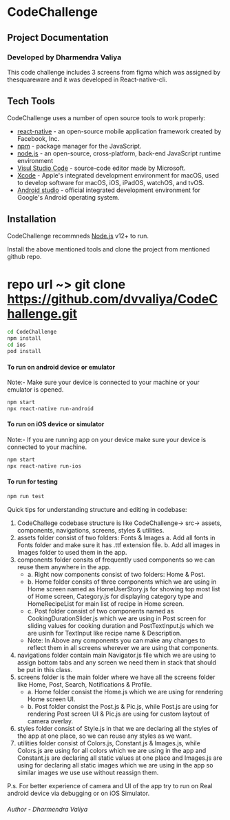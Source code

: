 # CodeChallenge
## Project Documentation

### Developed by Dharmendra Valiya

This code challenge includes 3 screens from figma which was assigned by thesquareware and it was developed in React-native-cli.

## Tech Tools

CodeChallenge uses a number of open source tools to work properly:

- [react-native] - an open-source mobile application framework created by Facebook, Inc.
- [npm] - package manager for the JavaScript.
- [node.js] - an open-source, cross-platform, back-end JavaScript runtime environment
- [Visul Studio Code] - source-code editor made by Microsoft.
- [Xcode] - Apple's integrated development environment for macOS, used to develop software for macOS, iOS, iPadOS, watchOS, and tvOS.
- [Android studio] - official integrated development environment for Google's Android operating system.

## Installation

CodeChallenge recommneds [Node.js](https://nodejs.org/) v12+ to run.

Install the above mentioned tools and clone the project from mentioned github repo.
# repo url ~> git clone https://github.com/dvvaliya/CodeChallenge.git

```sh
cd CodeChallenge
npm install
cd ios
pod install
```

#### To run on android device or emulator
Note:- Make sure your device is connected to your machine or your emulator is opened.

```sh
npm start
npx react-native run-android
```

#### To run on iOS device or simulator
Note:- If you are running app on your device make sure your device is connected to your machine.

```sh
npm start
npx react-native run-ios
```

#### To run for testing
```sh
npm run test
```

Quick tips for understanding structure and editing in codebase:
1. CodeChallege codebase structure is like CodeChallenge-> src-> assets, components, navigations, screens, styles & utilities.
2. assets folder consist of two folders: Fonts & Images 
a. Add all fonts in Fonts folder and make sure it has .ttf extension file.
b. Add all images in Images folder to used them in the app.
3. components folder consits of frequently used components so we can reuse them anywhere in the app.
   * a. Right now components consist of two folders: Home & Post.
   * b. Home folder consits of three components which we are using in Home screen named as HomeUserStory.js for showing top most list of Home screen, Category.js       for displaying category type and HomeRecipeList for main list of recipe in Home screen.
   * c. Post folder consist of two components named as CookingDurationSlider.js which we are using in Post screen for sliding values for cooking duration and PostTextInput.js which we are usinh for TextInput like recipe name & Description.
   * Note: In Above any components you can make any changes to reflect them in all screens wherever we are using that components.
4. navigations folder contain main Navigator.js file which we are using to assign bottom tabs and any screen we need them in stack that should be put in this class.
5. screens folder is the main folder where we have all the screens folder like Home, Post, Search, Notifications & Profile.
   * a. Home folder consist the Home.js which we are using for rendering Home screen UI.
   * b. Post folder consist the Post.js & Pic.js, while Post.js are using for rendering Post screen UI & Pic.js are using for custom laytout of camera overlay.
6. styles folder consist of Style.js in that we are declaring all the styles of the app at one place, so we can reuse any styles as we want.
7. utilities folder consist of Colors.js, Constant.js & Images.js, while Colors.js are using for all colors which we are using in the app and Constant.js are declaring all static values at one place and Images.js are using for declaring all static images which we are using in the app so similar images we use use without reassign them.

P.s. For better experience of camera and UI of the app try to run on Real android device via debugging or on iOS Simulator.

###### Author - Dharmendra Valiya

[//]: # (These are reference links used in the body of this note and get stripped out when the markdown processor does its job. There is no need to format nicely because it shouldn't be seen. Thanks SO - http://stackoverflow.com/questions/4823468/store-comments-in-markdown-syntax)

   [dill]: <git clone https://github.com/dvvaliya/CodeChallenge.git>
   [git-repo-url]: <git clone https://github.com/dvvaliya/CodeChallenge.git>
   [Android studio]: <https://developer.android.com/studio>
   [npm]: <https://www.npmjs.com/>
   [Visul Studio Code]: <https://code.visualstudio.com/download>
   [node.js]: <http://nodejs.org>
   [Xcode]: <https://developer.apple.com/xcode/>
   [react-native]: <https://reactnative.dev/>
 
